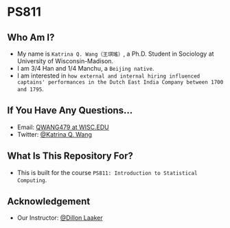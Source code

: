 # PS811

## Who Am I?
* My name is `Katrina Q. Wang（王琪瑤）`, a Ph.D. Student in Sociology at University of Wisconsin-Madison.
* I am 3/4 Han and 1/4 Manchu, a `Beijing native`.
* I am interested in `how external and internal hiring influenced captains' performances in the Dutch East India Company between 1700 and 1795`.

## If You Have Any Questions...
* Email: [QWANG479 at WISC.EDU](qwang479@wisc.edu)
* Twitter: [@Katrina Q. Wang](https://twitter.com/KatrinaQWang2)

## What Is This Repository For?
* This is built for the course `PS811: Introduction to Statistical Computing`.

## Acknowledgement
* Our Instructor: [@Dillon Laaker](dillonlaaker.org)

